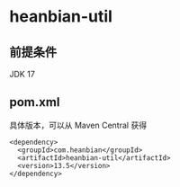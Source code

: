 # heanbian-util

## 前提条件

JDK 17

## pom.xml

具体版本，可以从 Maven Central 获得

```
<dependency>
  <groupId>com.heanbian</groupId>
  <artifactId>heanbian-util</artifactId>
  <version>13.5</version>
</dependency>
```